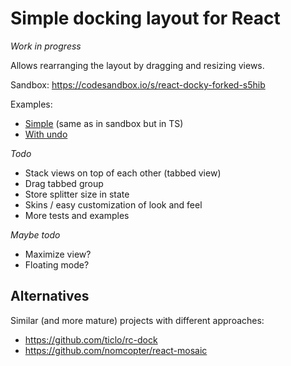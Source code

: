 # Simple docking layout for React

*Work in progress*

Allows rearranging the layout by dragging and resizing views.

Sandbox: https://codesandbox.io/s/react-docky-forked-s5hib

Examples:
 * [Simple](https://github.com/pcdv/react-docky/blob/main/example/src/App.tsx) (same as in sandbox but in TS)
 * [With undo](https://github.com/pcdv/react-docky/blob/main/example/src/App2.tsx)

*Todo*
 * Stack views on top of each other (tabbed view)
 * Drag tabbed group
 * Store splitter size in state
 * Skins / easy customization of look and feel
 * More tests and examples

*Maybe todo*
 * Maximize view?
 * Floating mode?

## Alternatives

Similar (and more mature) projects with different approaches:
 * https://github.com/ticlo/rc-dock
 * https://github.com/nomcopter/react-mosaic
